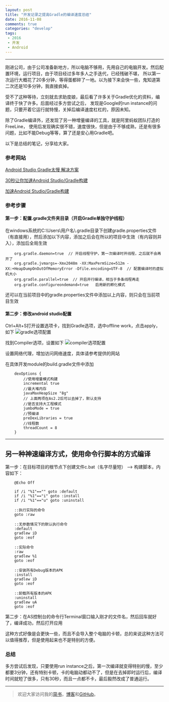 ```yaml
---
layout: post
title: "开发记录之提高Gradle的编译速度总结"
date: 2016-11-08
comments: true
categories: "develop"
tags:
 - 2016
 - 开发
 - Android
---
```


---

刚进公司，由于公司准备新地方，所以电脑不够用，先用自己的电脑开发。然后配置环境，运行项目，由于项目经过多年多人之手迭代，已经残破不堪，
所以第一次运行大概花了20多分钟，等得蛋都碎了一地。以为接下来会快一些，鬼知道第二次还是10多分钟，我直接疯掉。

受不了这种等待，立刻就去求助度娘，最后看了许多关于Gradle优化的资料，编译终于快了许多。后面经过多方尝试之后，
发现是Google的run instance的问题，只要开着它运行就特慢，关掉后编译速度杠杠的，原因未知。

除了Gradle编译外，还发现了另一种增量编译的工具，就是阿里蚂蚁团队打造的FreeLine，
使用后发现确实很不错，速度很快，但是由于不够成熟，还是有很多问题，比如不能Debug等等，算了还是安心用Gradle吧。

以下是总结的笔记，分享给大家。

<!-- more -->  


### 参考网站
[Android Studio Gradle太慢 解决方案](https://my.oschina.net/u/1034530/blog/490974)

[30秒让你加速Android Studio/Gradle构建](http://mdsa.51cto.com/art/201503/469038.htm)

[加速Android Studio/Gradle构建](http://blog.isming.me/2015/03/18/android-build-speed-up/)




### 参考步骤
#### 第一步：配置.gradle文件夹目录（开启Gradle单独守护线程）
在windows系统的C:\Users\用户名\\.gradle目录下创建gradle.properties文件（有直接用），然后添加以下内容，添加之后会在所以的项目中生效（有内容则并入），添加后全局生效


        org.gradle.daemon=true  // 开启线程守护，第一次编译时开线程，之后就不会再开了
        org.gradle.jvmargs=-Xmx2048m -XX:MaxPermSize=512m -XX:+HeapDumpOnOutOfMemoryError -Dfile.encoding=UTF-8  // 配置编译时的虚拟机大小
        org.gradle.parallel=true  // 开启并行编译，相当于多条线程再走
        org.gradle.configureondemand=true   启用新的孵化模式

还可以在当前项目中的gradle.properties文件中添加以上内容，则只会在当前项目生效

#### 第二步：修改android studio配置
Ctrl+Alt+S打开设置选项卡，找到Gradle选项，选中offline work，点击apply，如下
![gradle选项配置](http://upload-images.jianshu.io/upload_images/2786991-f3f4af2c423b914b.png?imageMogr2/auto-orient/strip%7CimageView2/2/w/1240)

找到Compiler选项，设置如下
![compiler选项配置](http://upload-images.jianshu.io/upload_images/2786991-ca9457f2b9bd0711.png?imageMogr2/auto-orient/strip%7CimageView2/2/w/1240)

设置网络代理，增加访问网络速度，具体请参考提供的网站

在具体开发module的build.gradle文件中添加


        dexOptions {
            //使用增量模式构建
            incremental true
            //最大堆内存
            javaMaxHeapSize "8g"
            // 上面两项在As2.2后可以去掉了，默认支持
            //是否支持大工程模式
            jumboMode = true
            //预编译
            preDexLibraries = true
            //线程数
            threadCount = 8
        }


----

## 另一种神速编译方式，使用命令行脚本的方式编译
第一步：在目标项目的根节点下创建文件c.bat（名字尽量短） --> 构建脚本，内容如下：


        @Echo Off

        if /i "%1"=="" goto :default
        if /i "%1"=="i" goto :install
        if /i "%1"=="u" goto :uninstall

        ::执行实际的命令
        goto :raw

        ::无参数情况下的默认执行命令
        :default
        gradlew iD
        goto :eof

        ::实际命令
        :raw
        gradlew %1
        goto :eof

        ::安装所有Debug版本的APK
        :install
        gradlew iD
        goto :eof

        ::卸载所有版本的APK
        :uninstall
        gradlew uA
        goto :eof

第二步：在AS控制台的命令行Terminal窗口输入刚才的文件名，然后回车就好了，编译成功，然后打开应用

这种方式好像是会更快一些，而且不会导入整个电脑的卡顿，总的来说这种方法可以值得推荐，但是使用起来也不是特别的方便。



### 总结
多方尝试后发现，只要使用run instance之后，第一次编译就变得特别的慢，至少都要3分钟，还有特别卡顿，卡的电脑动都动不了，但是在去掉即时运行后，编译时间就短了很多，只有30秒，而且一点都不卡，最后毅然改成了普通运行。


---
> 欢迎大家访问我的[简书](http://www.jianshu.com/u/64f479a1cef7)，[博客](http://wanit.me/)和[GitHub](https://github.com/PingerOne)。
